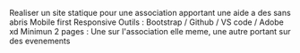 Realiser un site statique pour une association apportant une aide a des sans abris
Mobile first
Responsive
Outils : Bootstrap / Github / VS code / Adobe xd
Minimun 2 pages : Une sur l'association elle meme, une autre portant sur des evenements 

